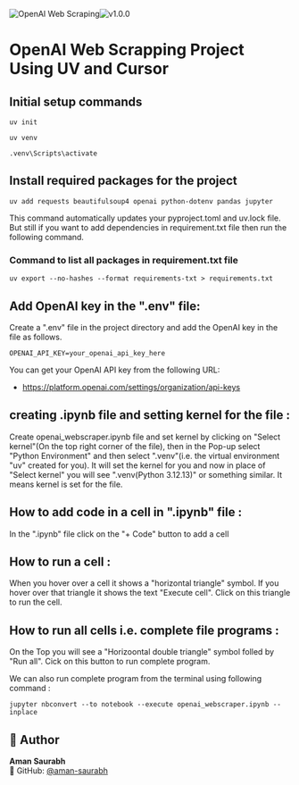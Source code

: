 ![OpenAI Web Scraping](https://img.shields.io/badge/OpenAI%20Web%20Scraping%20Using%20UV%20And%20Cursor%20%20%20|%20%20version-gray?style=flat)![v1.0.0](https://img.shields.io/badge/1.0.0-brightgreen?style=flat)

# OpenAI Web Scrapping Project Using UV and Cursor

## Initial setup commands
```
uv init
```
```
uv venv
```
```
.venv\Scripts\activate
```

## Install required packages for the project
```
uv add requests beautifulsoup4 openai python-dotenv pandas jupyter
```
This command automatically updates your pyproject.toml and uv.lock file. But still if you want to add dependencies in requirement.txt file then run the following command.

### Command to list all packages in requirement.txt file
```
uv export --no-hashes --format requirements-txt > requirements.txt
```

## Add OpenAI key in the ".env" file: 
Create a ".env" file in the project directory and add the OpenAI key in the file as follows.
```
OPENAI_API_KEY=your_openai_api_key_here
```

You can get your OpenAI API key from the following URL: 
* https://platform.openai.com/settings/organization/api-keys


## creating .ipynb file and setting kernel for the file :
Create openai_webscraper.ipynb file and set kernel by clicking on "Select kernel"(On the top right corner of the file), then in the Pop-up select "Python Environment" and then select ".venv"(i.e. the virtual environment "uv" created for you). It will set the kernel for you and now in place of "Select kernel" you will see ".venv(Python 3.12.13)" or something similar. It means kernel is set for the file.

## How to add code in a cell in ".ipynb" file :
In the ".ipynb" file click on the "+ Code" button to add a cell 

## How to run a cell :
When you hover over a cell it shows a "horizontal triangle" symbol. If you hover over that triangle it shows the text "Execute cell". Click on this triangle to run the cell.

## How to run all cells i.e. complete file programs :
On the Top you will see a "Horizoontal double triangle" symbol folled by "Run all". Cick on this button to run complete program.

We can also run complete program from the terminal using following command :
```
jupyter nbconvert --to notebook --execute openai_webscraper.ipynb --inplace
```

## 👤 Author

**Aman Saurabh**  
💼 GitHub: [@aman-saurabh](https://github.com/aman-saurabh)  
